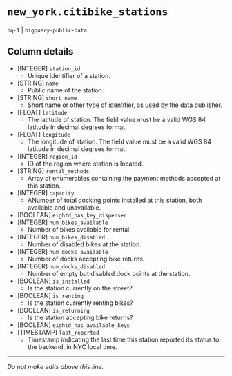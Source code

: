 # `new_york.citibike_stations`
`bq-1` | `bigquery-public-data`

## Column details
* [INTEGER]   `station_id`
  - Unique identifier of a station.
* [STRING]    `name`
  - Public name of the station.
* [STRING]    `short_name`
  - Short name or other type of identifier, as used by the data publisher.
* [FLOAT]     `latitude`
  - The latitude of station. The field value must be a valid WGS 84 latitude in decimal degrees format.
* [FLOAT]     `longitude`
  - The longitude of station. The field value must be a valid WGS 84 latitude in decimal degrees format.
* [INTEGER]   `region_id`
  - ID of the region where station is located.
* [STRING]    `rental_methods`
  - Array of enumerables containing the payment methods accepted at this station.
* [INTEGER]   `capacity`
  - ANumber of total docking points installed at this station, both available and unavailable.
* [BOOLEAN]   `eightd_has_key_dispenser`
* [INTEGER]   `num_bikes_available`
  - Number of bikes available for rental.
* [INTEGER]   `num_bikes_disabled`
  - Number of disabled bikes at the station.
* [INTEGER]   `num_docks_available`
  - Number of docks accepting bike returns.
* [INTEGER]   `num_docks_disabled`
  - Number of empty but disabled dock points at the station.
* [BOOLEAN]   `is_installed`
  - Is the station currently on the street?
* [BOOLEAN]   `is_renting`
  - Is the station currently renting bikes?
* [BOOLEAN]   `is_returning`
  - Is the station accepting bike returns?
* [BOOLEAN]   `eightd_has_available_keys`
* [TIMESTAMP] `last_reported`
  - Timestamp indicating the last time this station reported its status to the backend, in NYC local time.

-------------------------------------------------------------------------------
*Do not make edits above this line.*
